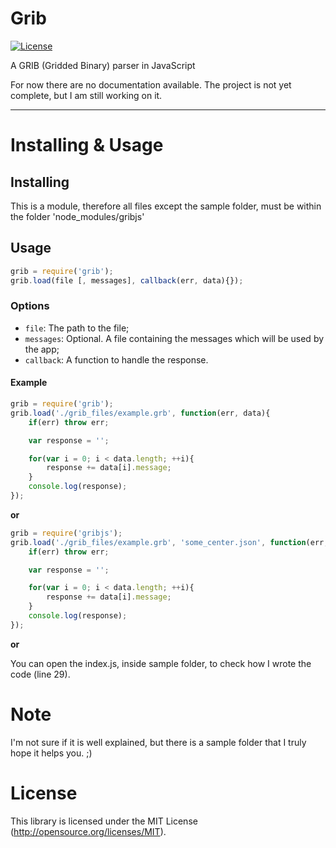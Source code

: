 # Grib
[![License](https://poser.pugx.org/laravel/framework/license.svg)](http://opensource.org/licenses/MIT)

A GRIB (Gridded Binary) parser in JavaScript

For now there are no documentation available.
The project is not yet complete, but I am still working on it.

----

# Installing & Usage

## Installing

This is a module, therefore all files except the sample folder, must be within the folder 'node_modules/gribjs'

## Usage

```javascript
grib = require('grib');
grib.load(file [, messages], callback(err, data){});
```

### Options
- `file`: The path to the file;
- `messages`: Optional. A file containing the messages which will be used by the app;
- `callback`: A function to handle the response.

#### Example
```javascript
grib = require('grib');
grib.load('./grib_files/example.grb', function(err, data){
    if(err) throw err;

    var response = '';

    for(var i = 0; i < data.length; ++i){
        response += data[i].message;
    }
    console.log(response);
});
```

**or**

```javascript
grib = require('gribjs');
grib.load('./grib_files/example.grb', 'some_center.json', function(err, data){
    if(err) throw err;

    var response = '';

    for(var i = 0; i < data.length; ++i){
        response += data[i].message;
    }
    console.log(response);
});
```
**or**

You can open the index.js, inside sample folder, to check how I wrote the code (line 29).

# Note
I'm not sure if it is well explained, but there is a sample folder that I truly hope it helps you. ;)

# License
This library is licensed under the MIT License (http://opensource.org/licenses/MIT).
